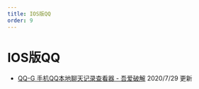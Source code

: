 ```yaml
---
title: IOS版QQ
order: 9
---
```


# IOS版QQ
- [QQ-G 手机QQ本地聊天记录查看器 - 吾爱破解](https://www.52pojie.cn/thread-1227585-1-1.html) 2020/7/29 更新
